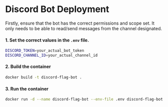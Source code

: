 # Discord Bot Deployment
Firstly, ensure that the bot has the correct permissions and scope set. It only needs to be able to read/send messages from the channel designated.


#### 1. Set the correct values in the `.env` file.
```bash
DISCORD_TOKEN=your_actual_bot_token
DISCORD_CHANNEL_ID=your_actual_channel_id 
```

#### 2. Build the container
```bash
docker build -t discord-flag-bot . 
```
#### 3. Run the container 
```bash
docker run -d --name discord-flag-bot --env-file .env discord-flag-bot

```